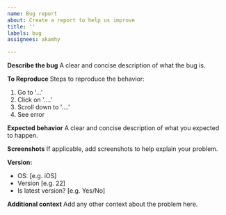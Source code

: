 ```yaml
---
name: Bug report
about: Create a report to help us improve
title: ''
labels: bug
assignees: akamhy

---
```


**Describe the bug**
A clear and concise description of what the bug is.

**To Reproduce**
Steps to reproduce the behavior:

1. Go to '...'
2. Click on '....'
3. Scroll down to '....'
4. See error

**Expected behavior**
A clear and concise description of what you expected to happen.

**Screenshots**
If applicable, add screenshots to help explain your problem.

**Version:**

- OS: [e.g. iOS]
- Version [e.g. 22]
- Is latest version? [e.g. Yes/No]

**Additional context**
Add any other context about the problem here.
